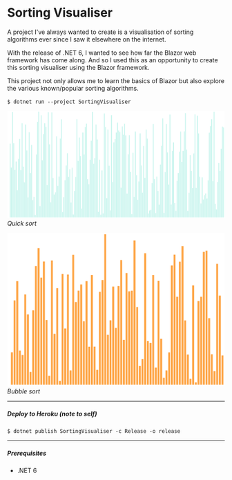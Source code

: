 # Sorting Visualiser

A project I've always wanted to create is a visualisation of sorting algorithms ever since I saw it elsewhere on the internet.

With the release of .NET 6, I wanted to see how far the Blazor web framework has come along. And so I used this as an opportunity to create this sorting visualiser using the Blazor framework.

This project not only allows me to learn the basics of Blazor but also explore the various known/popular sorting algorithms.
```
$ dotnet run --project SortingVisualiser
```

![image]("./../quicksort.gif)
_Quick sort_


![image]("./../bubblesort.gif)
_Bubble sort_

---
##### Deploy to Heroku (note to self)

```
$ dotnet publish SortingVisualiser -c Release -o release
```

---
##### Prerequisites

- .NET 6
